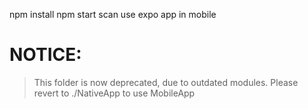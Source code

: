 npm install
npm start
scan use expo app in mobile

# NOTICE:
> This folder is now deprecated, due to outdated modules. Please revert to ./NativeApp to use MobileApp